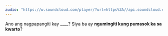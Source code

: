 ```yaml
---
audio: "https://w.soundcloud.com/player/?url=https%3A//api.soundcloud.com/tracks/1406299285%3Fsecret_token%3Ds-iefFAj3E4gO&color=%23ff5500&auto_play=true&hide_related=false&show_comments=true&show_user=true&show_reposts=false&show_teaser=true&visual=true"
---
```


Ano ang nagpapangiti kay ____? Siya ba ay <strong>ngumingiti kung pumasok ka sa kwarto</strong>?